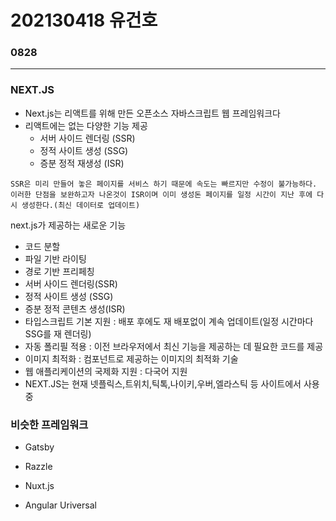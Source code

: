 # 202130418 유건호

### 0828
---
### NEXT.JS
- Next.js는 리액트를 위해 만든 오픈소스 자바스크립트 웹 프레임워크다
- 리액트에는 없는 다양한 기능 제공
    - 서버 사이드 렌더링 (SSR)
    - 정적 사이트 생성 (SSG)
    - 증분 정적 재생성 (ISR)

``` 
SSR은 미리 만들어 놓은 페이지를 서비스 하기 때문에 속도는 빠르지만 수정이 불가능하다. 
이러한 단점을 보완하고자 나온것이 ISR이며 이미 생성돈 페이지를 일정 시간이 지난 후에 다시 생성한다.(최신 데이터로 업데이트)
```

next.js가 제공하는 새로운  기능
- 코드 분할
- 파일 기반 라이팅
- 경로 기반 프리페칭
- 서버 사이드 렌더링(SSR)
- 정적 사이트 생성 (SSG)
- 증분 정적 콘텐츠 생성(ISR) 
- 타입스크립트 기본 지원 : 배포 후에도 재 배포없이 계속 업데이트(일정 시간마다 SSG를 재 렌더링)
- 자동 폴리필 적용 : 이전 브라우저에서 최신 기능을 제공하는 데 필요한 코드를 제공
- 이미지 최적화 : 컴포넌트로 제공하는 이미지의 최적화 기술
- 웹 애플리케이션의 국제화 지원 : 다국어 지원
- NEXT.JS는 현재 넷플릭스,트위치,틱톡,나이키,우버,엘라스틱 등 사이트에서 사용 중

### 비슷한 프레임워크
- Gatsby

- Razzle

- Nuxt.js

- Angular Uriversal